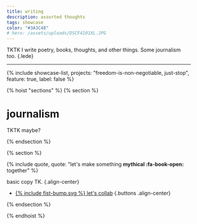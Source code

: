 ```yaml
---
title: writing
description: assorted thoughts
tags: showcase
color: "#3A3C48"
# hero: /assets/uploads/DSCF4101XL.JPG
---
```


TKTK I write poetry, books, thoughts, and other things. Some journalism too.
{.lede} 

***

{% include showcase-list, projects: "freedom-is-non-negotiable, just-stop", feature: true, label: false %}


{% hoist "sections" %}
{% section %}

# journalism

TKTK maybe?

{% endsection %}

{% section %}

{% include quote, quote: "let's make something **mythical :fa-book-open:** together" %}

basic copy TK.
{.align-center}

* [{% include fist-bump.svg %} let's collab](/collab)
{.buttons .align-center}

{% endsection %}

{% endhoist %}
